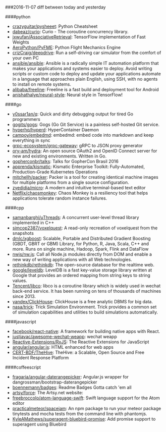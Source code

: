 ###2016-11-07
diff between today and yesterday

####python
* [crazyguitar/pysheeet](https://github.com/crazyguitar/pysheeet): Python Cheatsheet
* [dabeaz/curio](https://github.com/dabeaz/curio): Curio - The coroutine concurrency library.
* [jxwufan/AssociativeRetrieval](https://github.com/jxwufan/AssociativeRetrieval): TensorFlow implementation of Fast Weights
* [AeroPython/PyFME](https://github.com/AeroPython/PyFME): Python Flight Mechanics Engine
* [crizCraig/deepdrive](https://github.com/crizCraig/deepdrive): Run a self-driving car simulator from the comfort of your own PC
* [ansible/ansible](https://github.com/ansible/ansible): Ansible is a radically simple IT automation platform that makes your applications and systems easier to deploy. Avoid writing scripts or custom code to deploy and update your applications automate in a language that approaches plain English, using SSH, with no agents to install on remote systems.
* [alibaba/freeline](https://github.com/alibaba/freeline): Freeline is a fast build and deployment tool for Android
* [anishathalye/neural-style](https://github.com/anishathalye/neural-style): Neural style in TensorFlow! 

####go
* [y0ssar1an/q](https://github.com/y0ssar1an/q): Quick and dirty debugging output for tired Go programmers
* [gogits/gogs](https://github.com/gogits/gogs): Gogs (Go Git Service) is a painless self-hosted Git service.
* [hyperhq/hyperd](https://github.com/hyperhq/hyperd): HyperContainer Daemon
* [campoy/embedmd](https://github.com/campoy/embedmd): embedmd: embed code into markdown and keep everything in sync
* [grpc-ecosystem/grpc-gateway](https://github.com/grpc-ecosystem/grpc-gateway): gRPC to JSON proxy generator
* [ory-am/hydra](https://github.com/ory-am/hydra): An open source OAuth2 and OpenID Connect server for new and existing environments. Written in Go.
* [gopherconbr/talks](https://github.com/gopherconbr/talks): Talks for GopherCon Brasil 2016
* [apprenda/kismatic](https://github.com/apprenda/kismatic): Kismatic Enterprise Toolkit: Fully-Automated, Production-Grade Kubernetes Operations
* [mitchellh/packer](https://github.com/mitchellh/packer): Packer is a tool for creating identical machine images for multiple platforms from a single source configuration.
* [zyedidia/micro](https://github.com/zyedidia/micro): A modern and intuitive terminal-based text editor
* [Netflix/chaosmonkey](https://github.com/Netflix/chaosmonkey): Chaos Monkey is a resiliency tool that helps applications tolerate random instance failures.

####cpp
* [samanbarghi/uThreads](https://github.com/samanbarghi/uThreads): A concurrent user-level thread library implemented in C++
* [simcop2387/voxelquest](https://github.com/simcop2387/voxelquest): A read-only recreation of voxelquest from the snapshots
* [dmlc/xgboost](https://github.com/dmlc/xgboost): Scalable, Portable and Distributed Gradient Boosting (GBDT, GBRT or GBM) Library, for Python, R, Java, Scala, C++ and more. Runs on single machine, Hadoop, Spark, Flink and DataFlow
* [nwjs/nw.js](https://github.com/nwjs/nw.js): Call all Node.js modules directly from DOM and enable a new way of writing applications with all Web technologies.
* [rethinkdb/rethinkdb](https://github.com/rethinkdb/rethinkdb): The open-source database for the realtime web.
* [google/leveldb](https://github.com/google/leveldb): LevelDB is a fast key-value storage library written at Google that provides an ordered mapping from string keys to string values.
* [Tencent/libco](https://github.com/Tencent/libco): libco is a coroutine library which is widely used in wechat back-end service. It has been running on tens of thousands of machines since 2013.
* [yandex/ClickHouse](https://github.com/yandex/ClickHouse): ClickHouse is a free analytic DBMS for big data.
* [nasa/trick](https://github.com/nasa/trick): Trick Simulation Environment. Trick provides a common set of simulation capabilities and utilities to build simulations automatically.

####javascript
* [facebook/react-native](https://github.com/facebook/react-native): A framework for building native apps with React.
* [justjavac/awesome-wechat-weapp](https://github.com/justjavac/awesome-wechat-weapp):  wechat weapp
* [Reactive-Extensions/RxJS](https://github.com/Reactive-Extensions/RxJS): The Reactive Extensions for JavaScript
* [angular/angular.js](https://github.com/angular/angular.js): HTML enhanced for web apps
* [CERT-BDF/TheHive](https://github.com/CERT-BDF/TheHive): TheHive: a Scalable, Open Source and Free Incident Response Platform

####coffeescript
* [fragaria/angular-daterangepicker](https://github.com/fragaria/angular-daterangepicker): Angular.js wrapper for dangrossman/bootstrap-daterangepicker
* [boennemann/badges](https://github.com/boennemann/badges):  Readme Badges  Gotta catch 'em all
* [artsy/force](https://github.com/artsy/force): The Artsy.net website:
* [freebroccolo/atom-language-swift](https://github.com/freebroccolo/atom-language-swift): Swift language support for the Atom editor
* [practicalmeteor/spacejam](https://github.com/practicalmeteor/spacejam): An npm package to run your meteor package tinytests and mocha tests from the command line with phantomjs.
* [KyleAMathews/superagent-bluebird-promise](https://github.com/KyleAMathews/superagent-bluebird-promise): Add promise support to superagent using Bluebird

